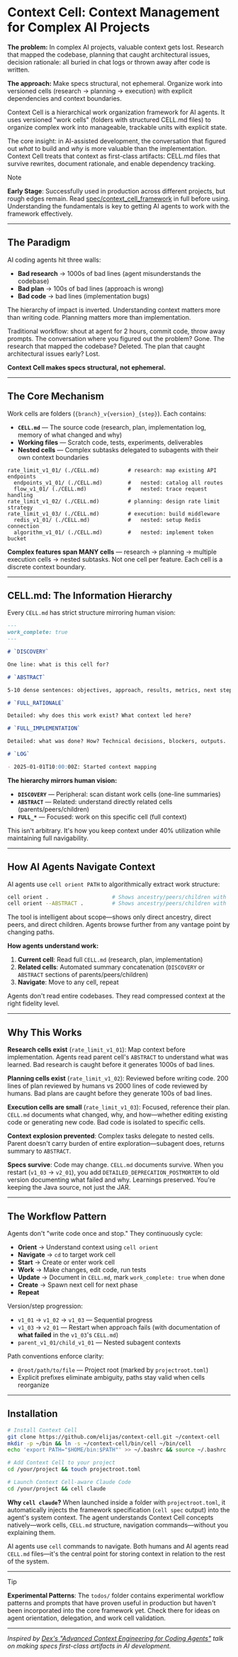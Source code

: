 # Context Cell: Context Management for Complex AI Projects

**The problem:** In complex AI projects, valuable context gets lost. Research that mapped the codebase, planning that caught architectural issues, decision rationale: all buried in chat logs or thrown away after code is written.

**The approach:** Make specs structural, not ephemeral. Organize work into versioned cells (research → planning → execution) with explicit dependencies and context boundaries.

Context Cell is a hierarchical work organization framework for AI agents. It uses versioned "work cells" (folders with structured CELL.md files) to organize complex work into manageable, trackable units with explicit state.

The core insight: in AI-assisted development, the conversation that figured out *what* to build and *why* is more valuable than the implementation. Context Cell treats that context as first-class artifacts: CELL.md files that survive rewrites, document rationale, and enable dependency tracking.

> [!NOTE]
> **Early Stage**: Successfully used in production across different projects, but rough edges remain. Read [spec/context_cell_framework](spec/context_cell_framework) in full before using. Understanding the fundamentals is key to getting AI agents to work with the framework effectively.

---

## The Paradigm

AI coding agents hit three walls:

- **Bad research** → 1000s of bad lines (agent misunderstands the codebase)
- **Bad plan** → 100s of bad lines (approach is wrong)
- **Bad code** → bad lines (implementation bugs)

The hierarchy of impact is inverted. Understanding context matters more than writing code. Planning matters more than implementation.

Traditional workflow: shout at agent for 2 hours, commit code, throw away prompts. The conversation where you figured out the problem? Gone. The research that mapped the codebase? Deleted. The plan that caught architectural issues early? Lost.

**Context Cell makes specs structural, not ephemeral.**

---

## The Core Mechanism

Work cells are folders (`{branch}_v{version}_{step}`). Each contains:

- **`CELL.md`** — The source code (research, plan, implementation log, memory of what changed and why)
- **Working files** — Scratch code, tests, experiments, deliverables
- **Nested cells** — Complex subtasks delegated to subagents with their own context boundaries

```
rate_limit_v1_01/ (./CELL.md)         # research: map existing API endpoints
  endpoints_v1_01/ (./CELL.md)        #   nested: catalog all routes
  flow_v1_01/ (./CELL.md)             #   nested: trace request handling
rate_limit_v1_02/ (./CELL.md)         # planning: design rate limit strategy
rate_limit_v1_03/ (./CELL.md)         # execution: build middleware
  redis_v1_01/ (./CELL.md)            #   nested: setup Redis connection
  algorithm_v1_01/ (./CELL.md)        #   nested: implement token bucket
```

**Complex features span MANY cells** — research → planning → multiple execution cells → nested subtasks. Not one cell per feature. Each cell is a discrete context boundary.

---

## CELL.md: The Information Hierarchy

Every `CELL.md` has strict structure mirroring human vision:

```markdown
---
work_complete: true
---

# `DISCOVERY`

One line: what is this cell for?

# `ABSTRACT`

5-10 dense sentences: objectives, approach, results, metrics, next steps.

# `FULL_RATIONALE`

Detailed: why does this work exist? What context led here?

# `FULL_IMPLEMENTATION`

Detailed: what was done? How? Technical decisions, blockers, outputs.

# `LOG`

- 2025-01-01T10:00:00Z: Started context mapping
```

**The hierarchy mirrors human vision:**

- **`DISCOVERY`** — Peripheral: scan distant work cells (one-line summaries)
- **`ABSTRACT`** — Related: understand directly related cells (parents/peers/children)
- **`FULL_*`** — Focused: work on this specific cell (full context)

This isn't arbitrary. It's how you keep context under 40% utilization while maintaining full navigability.

---

## How AI Agents Navigate Context

AI agents use `cell orient PATH` to algorithmically extract work structure:

```bash
cell orient .                    # Shows ancestry/peers/children with `DISCOVERY` sections
cell orient --ABSTRACT .         # Shows ancestry/peers/children with `ABSTRACT` sections
```

The tool is intelligent about scope—shows only direct ancestry, direct peers, and direct children. Agents browse further from any vantage point by changing paths.

**How agents understand work:**

1. **Current cell**: Read full `CELL.md` (research, plan, implementation)
2. **Related cells**: Automated summary concatenation (`DISCOVERY` or `ABSTRACT` sections of parents/peers/children)
3. **Navigate**: Move to any cell, repeat

Agents don't read entire codebases. They read compressed context at the right fidelity level.

---

## Why This Works

**Research cells exist** (`rate_limit_v1_01`): Map context before implementation. Agents read parent cell's `ABSTRACT` to understand what was learned. Bad research is caught before it generates 1000s of bad lines.

**Planning cells exist** (`rate_limit_v1_02`): Reviewed before writing code. 200 lines of plan reviewed by humans vs 2000 lines of code reviewed by humans. Bad plans are caught before they generate 100s of bad lines.

**Execution cells are small** (`rate_limit_v1_03`): Focused, reference their plan. `CELL.md` documents what changed, why, and how—whether editing existing code or generating new code. Bad code is isolated to specific cells.

**Context explosion prevented**: Complex tasks delegate to nested cells. Parent doesn't carry burden of entire exploration—subagent does, returns summary to `ABSTRACT`.

**Specs survive**: Code may change. `CELL.md` documents survive. When you restart (`v1_03` → `v2_01`), you add `DETAILED_DEPRECATION_POSTMORTEM` to old version documenting what failed and why. Learnings preserved. You're keeping the Java source, not just the JAR.

---

## The Workflow Pattern

Agents don't "write code once and stop." They continuously cycle:

- **Orient** → Understand context using `cell orient`
- **Navigate** → `cd` to target work cell
- **Start** → Create or enter work cell
- **Work** → Make changes, edit code, run tests
- **Update** → Document in `CELL.md`, mark `work_complete: true` when done
- **Create** → Spawn next cell for next phase
- **Repeat**

Version/step progression:

- `v1_01` → `v1_02` → `v1_03` — Sequential progress
- `v1_03` → `v2_01` — Restart when approach fails (with documentation of **what failed** in the `v1_03`'s `CELL.md`)
- `parent_v1_01/child_v1_01` — Nested subagent contexts

Path conventions enforce clarity:

- `@root/path/to/file` — Project root (marked by `projectroot.toml`)
- Explicit prefixes eliminate ambiguity, paths stay valid when cells reorganize

---

## Installation

```bash
# Install Context Cell
git clone https://github.com/elijas/context-cell.git ~/context-cell
mkdir -p ~/bin && ln -s ~/context-cell/bin/cell ~/bin/cell
echo 'export PATH="$HOME/bin:$PATH"' >> ~/.bashrc && source ~/.bashrc

# Add Context Cell to your project
cd /your/project && touch projectroot.toml

# Launch Context Cell-aware Claude Code
cd /your/project && cell claude
```

**Why `cell claude`?** When launched inside a folder with `projectroot.toml`, it automatically injects the framework specification (`cell spec` output) into the agent's system context. The agent understands Context Cell concepts natively—work cells, `CELL.md` structure, navigation commands—without you explaining them.

AI agents use `cell` commands to navigate. Both humans and AI agents read `CELL.md` files—it's the central point for storing context in relation to the rest of the system.

---

> [!TIP]
> **Experimental Patterns**: The `todos/` folder contains experimental workflow patterns and prompts that have proven useful in production but haven't been incorporated into the core framework yet. Check there for ideas on agent orientation, delegation, and work cell validation.

---

_Inspired by [Dex's "Advanced Context Engineering for Coding Agents"](https://www.youtube.com/watch?v=IS_y40zY-hc) talk on making specs first-class artifacts in AI development._

